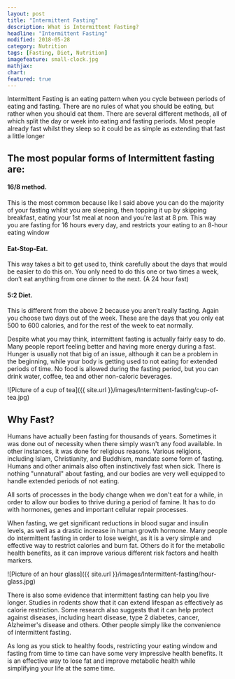 ```yaml
---
layout: post
title: "Intermittent Fasting"
description: What is Intermittent Fasting?
headline: "Intermittent Fasting"
modified: 2018-05-28
category: Nutrition
tags: [Fasting, Diet, Nutrition]
imagefeature: small-clock.jpg
mathjax: 
chart:
featured: true
---
```


<style>



</style>


Intermittent Fasting is an eating pattern when you cycle between periods of eating and fasting. There are no rules of what you should be eating, but rather when you should eat them. There are several different methods, all of which split the day or week into eating and fasting periods. Most people already fast whilst they sleep so it could be as simple as extending that fast a little longer 


## The most popular forms of Intermittent fasting are: 

#### 16/8 method.
 
This is the most common because like I said above you can do the majority of your fasting whilst you are sleeping, then topping it up by skipping breakfast, eating your 1st meal at noon and you're last at 8 pm. This way you are fasting for 16 hours every day, and restricts your eating to an 8-hour eating window 

#### Eat-Stop-Eat.
 
This way takes a bit to get used to, think carefully about the days that would be easier to do this on. You only need to do this one or two times a week, don’t eat anything from one dinner to the next. (A 24 hour fast) 

#### 5:2 Diet.

This is different from the above 2 because you aren’t really fasting. Again you choose two days out of the week. These are the days that you only eat 500 to 600 calories, and for the rest of the week to eat normally. 




Despite what you may think, intermittent fasting is actually fairly easy to do. Many people report feeling better and having more energy during a fast. Hunger is usually not that big of an issue, although it can be a problem in the beginning, while your body is getting used to not eating for extended periods of time. No food is allowed during the fasting period, but you can drink water, coffee, tea and other non-caloric beverages. 

![Picture of a cup of tea]({{ site.url }}/images/Intermittent-fasting/cup-of-tea.jpg)


## Why Fast? 

Humans have actually been fasting for thousands of years. Sometimes it was done out of necessity when there simply wasn't any food available. In other instances, it was done for religious reasons. Various religions, including Islam, Christianity, and Buddhism, mandate some form of fasting. Humans and other animals also often instinctively fast when sick. 
There is nothing "unnatural" about fasting, and our bodies are very well equipped to handle extended periods of not eating. 


All sorts of processes in the body change when we don't eat for a while, in order to allow our bodies to thrive during a period of famine. It has to do with hormones, genes and important cellular repair processes. 

When fasting, we get significant reductions in blood sugar and insulin levels, as well as a drastic increase in human growth hormone. Many people do intermittent fasting in order to lose weight, as it is a very simple and effective way to restrict calories and burn fat. 
Others do it for the metabolic health benefits, as it can improve various different risk factors and health markers. 


![Picture of an hour glass]({{ site.url }}/images/Intermittent-fasting/hour-glass.jpg)


There is also some evidence that intermittent fasting can help you live longer. Studies in rodents show that it can extend lifespan as effectively as calorie restriction. 
Some research also suggests that it can help protect against diseases, including heart disease, type 2 diabetes, cancer, Alzheimer's disease and others. Other people simply like the convenience of intermittent fasting. 

As long as you stick to healthy foods, restricting your eating window and fasting from time to time can have some very impressive health benefits. It is an effective way to lose fat and improve metabolic health while simplifying your life at the same time. 

